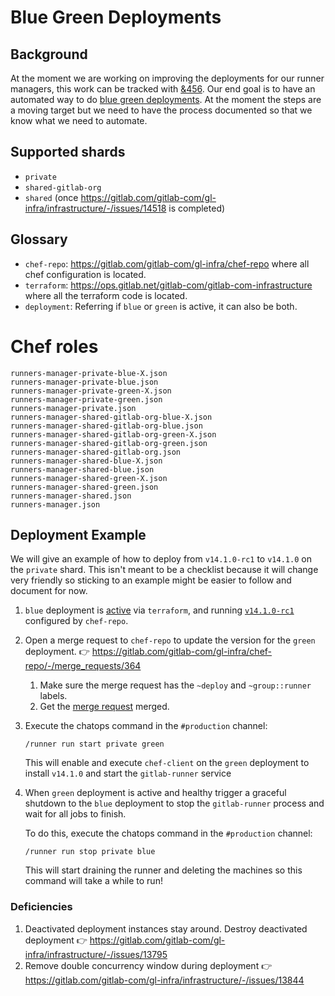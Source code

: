 # Blue Green Deployments

## Background

At the moment we are working on improving the deployments for our runner
managers, this work can be tracked with
[&456](https://gitlab.com/groups/gitlab-com/gl-infra/-/epics/456). Our
end goal is to have an automated way to do [blue green
deployments](https://docs.aws.amazon.com/whitepapers/latest/blue-green-deployments/blue-green-deployments.pdf).
At the moment the steps are a moving target but we need to have the
process documented so that we know what we need to automate.

## Supported shards

- `private`
- `shared-gitlab-org`
- `shared` (once https://gitlab.com/gitlab-com/gl-infra/infrastructure/-/issues/14518 is completed)

## Glossary

- `chef-repo`: https://gitlab.com/gitlab-com/gl-infra/chef-repo where
  all chef configuration is located.
- `terraform`:
  https://ops.gitlab.net/gitlab-com/gitlab-com-infrastructure where all
  the terraform code is located.
- `deployment`: Referring if `blue` or `green` is active, it can also be
  both.

# Chef roles

```
runners-manager-private-blue-X.json
runners-manager-private-blue.json
runners-manager-private-green-X.json
runners-manager-private-green.json
runners-manager-private.json
runners-manager-shared-gitlab-org-blue-X.json
runners-manager-shared-gitlab-org-blue.json
runners-manager-shared-gitlab-org-green-X.json
runners-manager-shared-gitlab-org-green.json
runners-manager-shared-gitlab-org.json
runners-manager-shared-blue-X.json
runners-manager-shared-blue.json
runners-manager-shared-green-X.json
runners-manager-shared-green.json
runners-manager-shared.json
runners-manager.json
```

## Deployment Example

We will give an example of how to deploy from `v14.1.0-rc1` to `v14.1.0` on
the `private` shard. This isn't meant to be a checklist because it will
change very friendly so sticking to an example might be easier to follow
and document for now.

1. `blue` deployment is [active](https://ops.gitlab.net/gitlab-com/gitlab-com-infrastructure/-/blob/84c9b3cdfd76e108243f57910d5ac59971038538/environments/ci/runner-managers.tf#L82-83)
  via `terraform`, and running [`v14.1.0-rc1`](https://gitlab.com/gitlab-com/gl-infra/chef-repo/-/blob/dfb57033011ced4fea6fc7210331be72a0e1c75c/roles/runners-manager-private-blue.json#L12-13) configured by `chef-repo`.
1. Open a merge request to `chef-repo` to update the version for the
`green` deployment. :point_right: https://gitlab.com/gitlab-com/gl-infra/chef-repo/-/merge_requests/364
    1. Make sure the merge request has the `~deploy` and
    `~group::runner` labels.
    1. Get the [merge request](https://gitlab.com/gitlab-com/gl-infra/chef-repo/-/merge_requests/364) merged.
1. Execute the chatops command in the `#production` channel:

    ```
    /runner run start private green
    ```

    This will enable and execute `chef-client` on the `green` deployment to install `v14.1.0` and start the `gitlab-runner` service
1. When `green` deployment is active and healthy trigger a graceful
  shutdown to the `blue` deployment to stop the `gitlab-runner` process
  and wait for all jobs to finish.

    To do this, execute the chatops command in the `#production` channel:

    ```
    /runner run stop private blue
    ```

    This will start draining the runner and deleting the machines so this command will take a while to run!

### Deficiencies

1. Deactivated deployment instances stay around. Destroy deactivated deployment :point_right: https://gitlab.com/gitlab-com/gl-infra/infrastructure/-/issues/13795
1. Remove double concurrency window during deployment :point_right: https://gitlab.com/gitlab-com/gl-infra/infrastructure/-/issues/13844
